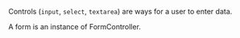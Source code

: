 Controls (`input`, `select`, `textarea`) are ways for a user to enter data.

A form is an instance of FormController.